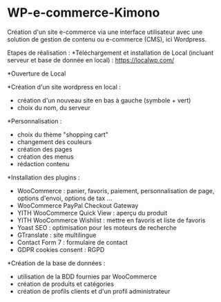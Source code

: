# WP-e-commerce-Kimono

Création d'un site e-commerce via une interface utilisateur avec
une solution de gestion de contenu ou e-commerce (CMS), ici Wordpress.

Etapes de réalisation : 
*Téléchargement et installation de Local (incluant serveur et base de donnée en local) : https://localwp.com/

*Ouverture de Local

*Création d'un site wordpress en local :
 - création d'un nouveau site en bas à gauche (symbole + vert)
 - choix du nom, du serveur
 
*Personnalisation : 
 - choix du thème "shopping cart"
 - changement des couleurs
 - création des pages
 - création des menus
 - rédaction contenu
 
*Installation des plugins : 
 - WooCommerce : panier, favoris, paiement, personnalisation de page, options d'envoi, options de tax ...
 - WooCommerce PayPal Checkout Gateway
 - YITH WooCommerce Quick View : aperçu du produit
 - YITH WooCommerce Wishlist : mettre en favoris et liste de favoris
 - Yoast SEO : optimisation pour les moteurs de recherche
 - GTranslate : site multilingue
 - Contact Form 7 : formulaire de contact
 - GDPR cookies consent : RGPD
 
*Création de la base de données :
 - utilisation de la BDD fournies par WooCommerce
 - création de produits et catégories
 - création de profils clients et d'un profil administrateur
